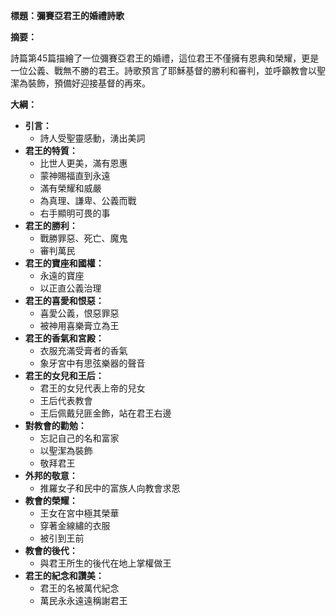 **標題：彌賽亞君王的婚禮詩歌**

**摘要：**

詩篇第45篇描繪了一位彌賽亞君王的婚禮，這位君王不僅擁有恩典和榮耀，更是一位公義、戰無不勝的君王。詩歌預言了耶穌基督的勝利和審判，並呼籲教會以聖潔為裝飾，預備好迎接基督的再來。

**大綱：**

* **引言：**
    * 詩人受聖靈感動，湧出美詞
* **君王的特質：**
    * 比世人更美，滿有恩惠
    * 蒙神賜福直到永遠
    * 滿有榮耀和威嚴
    * 為真理、謙卑、公義而戰
    * 右手顯明可畏的事
* **君王的勝利：**
    * 戰勝罪惡、死亡、魔鬼
    * 審判萬民
* **君王的寶座和國權：**
    * 永遠的寶座
    * 以正直公義治理
* **君王的喜愛和恨惡：**
    * 喜愛公義，恨惡罪惡
    * 被神用喜樂膏立為王
* **君王的香氣和宮殿：**
    * 衣服充滿受膏者的香氣
    * 象牙宮中有思弦樂器的聲音
* **君王的女兒和王后：**
    * 君王的女兒代表上帝的兒女
    * 王后代表教會
    * 王后佩戴兒匪金飾，站在君王右邊
* **對教會的勸勉：**
    * 忘記自己的名和富家
    * 以聖潔為裝飾
    * 敬拜君王
* **外邦的敬意：**
    * 推羅女子和民中的富族人向教會求恩
* **教會的榮耀：**
    * 王女在宮中極其榮華
    * 穿著金線繡的衣服
    * 被引到王前
* **教會的後代：**
    * 與君王所生的後代在地上掌權做王
* **君王的紀念和讚美：**
    * 君王的名被萬代紀念
    * 萬民永永遠遠稱謝君王